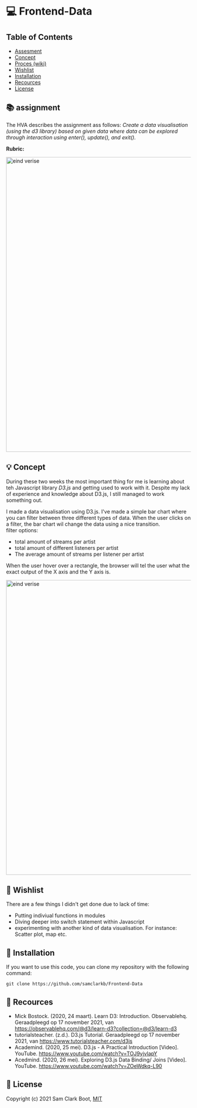 # :computer: Frontend-Data

## Table of Contents 
* [Assesment](https://github.com/samclarkb/Frontend-Data#books-assessment)
* [Concept](https://github.com/samclarkb/Frontend-Data#bulb-concept)
* [Proces (wiki)](https://github.com/samclarkb/Frontend-Data#bulb-concept)
* [Wishlist](https://github.com/samclarkb/Frontend-Data#memo-wishlist)
* [Installation](https://github.com/samclarkb/Frontend-Data#wrench-installation)
* [Recources](https://github.com/samclarkb/Frontend-Data#mag_right-recources)
* [License](https://github.com/samclarkb/Frontend-Data#bookmark-license)

## :books: assignment 
The HVA describes the assignment ass follows: *Create a data visualisation (using the d3 library) based on given data where data can be explored through interaction using enter(), update(), and exit().*

**Rubric:** 

<img width="803" alt="eind verise" src="https://github.com/samclarkb/Frontend-Data/blob/main/images/rubric.png">

## :bulb: Concept
During these two weeks the most important thing for me is learning about teh Javascript library *D3.js* and getting used to work with it. Despite my lack of experience and knowledge about D3.js, I still managed to work something out.

I made a data visualisation using D3.js. I've made a simple bar chart where you can filter between three different types of data. When the user clicks on a filter, the bar chart wil change the data using a nice transition.      
filter options:
- total amount of streams per artist
- total amount of different listeners per artist 
- The average amount of streams per listener per artist 

When the user hover over a rectangle, the browser will tel the user what the exact output of the X axis and the Y axis is. 

<img width="803" alt="eind verise" src="https://github.com/samclarkb/Frontend-Data/blob/main/images/eindVersie.png">

## :memo: Wishlist
There are a few things I didn't get done due to lack of time:
* Putting indiviual functions in modules
* Diving deeper into switch statement within Javascript
* experimenting with another kind of data visualisation. For instance: Scatter plot, map etc.

## :wrench: Installation
If you want to use this code, you can clone my repository with the following command:

`git clone https://github.com/samclarkb/Frontend-Data`

## :mag_right: Recources 
- Mick Bostock. (2020, 24 maart). Learn D3: Introduction. Observablehq. Geraadpleegd op 17 november 2021, van https://observablehq.com/@d3/learn-d3?collection=@d3/learn-d3
- tutorialsteacher. (z.d.). D3.js Tutorial. Geraadpleegd op 17 november 2021, van https://www.tutorialsteacher.com/d3js
- Academind. (2020, 25 mei). D3.js - A Practical Introduction [Video]. YouTube. https://www.youtube.com/watch?v=TOJ9yjvlapY
- Acedmind. (2020, 26 mei). Exploring D3.js Data Binding/ Joins [Video]. YouTube. https://www.youtube.com/watch?v=ZOeWdkq-L90

## :bookmark: License 
Copyright (c) 2021 Sam Clark Boot, [MIT](https://github.com/samclarkb/Frontend-Data/blob/main/LICENSE)
